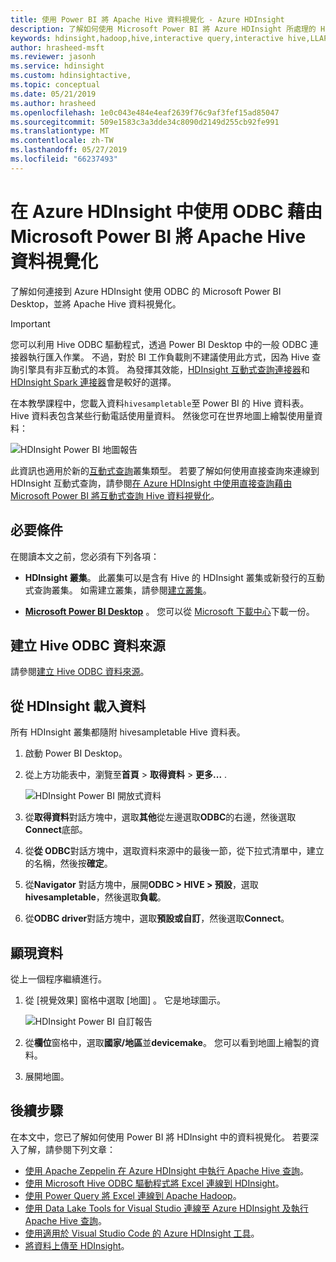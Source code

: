 ```yaml
---
title: 使用 Power BI 將 Apache Hive 資料視覺化 - Azure HDInsight
description: 了解如何使用 Microsoft Power BI 將 Azure HDInsight 所處理的 Hive 資料視覺化。
keywords: hdinsight,hadoop,hive,interactive query,interactive hive,LLAP,odbc
author: hrasheed-msft
ms.reviewer: jasonh
ms.service: hdinsight
ms.custom: hdinsightactive,
ms.topic: conceptual
ms.date: 05/21/2019
ms.author: hrasheed
ms.openlocfilehash: 1e0c043e484e4eaf2639f76c9af3fef15ad85047
ms.sourcegitcommit: 509e1583c3a3dde34c8090d2149d255cb92fe991
ms.translationtype: MT
ms.contentlocale: zh-TW
ms.lasthandoff: 05/27/2019
ms.locfileid: "66237493"
---
```

# <a name="visualize-apache-hive-data-with-microsoft-power-bi-using-odbc-in-azure-hdinsight"></a>在 Azure HDInsight 中使用 ODBC 藉由 Microsoft Power BI 將 Apache Hive 資料視覺化

了解如何連接到 Azure HDInsight 使用 ODBC 的 Microsoft Power BI Desktop，並將 Apache Hive 資料視覺化。

>[!IMPORTANT]
> 您可以利用 Hive ODBC 驅動程式，透過 Power BI Desktop 中的一般 ODBC 連接器執行匯入作業。 不過，對於 BI 工作負載則不建議使用此方式，因為 Hive 查詢引擎具有非互動式的本質。 為發揮其效能，[HDInsight 互動式查詢連接器](../interactive-query/apache-hadoop-connect-hive-power-bi-directquery.md)和 [HDInsight Spark 連接器](https://docs.microsoft.com/power-bi/spark-on-hdinsight-with-direct-connect)會是較好的選擇。

在本教學課程中，您載入資料`hivesampletable`至 Power BI 的 Hive 資料表。 Hive 資料表包含某些行動電話使用量資料。 然後您可在世界地圖上繪製使用量資料：

![HDInsight Power BI 地圖報告](./media/apache-hadoop-connect-hive-power-bi/hdinsight-power-bi-visualization.png)

此資訊也適用於新的[互動式查詢](../interactive-query/apache-interactive-query-get-started.md)叢集類型。 若要了解如何使用直接查詢來連線到 HDInsight 互動式查詢，請參閱[在 Azure HDInsight 中使用直接查詢藉由 Microsoft Power BI 將互動式查詢 Hive 資料視覺化](../interactive-query/apache-hadoop-connect-hive-power-bi-directquery.md)。

## <a name="prerequisites"></a>必要條件

在閱讀本文之前，您必須有下列各項：

* **HDInsight 叢集**。 此叢集可以是含有 Hive 的 HDInsight 叢集或新發行的互動式查詢叢集。 如需建立叢集，請參閱[建立叢集](apache-hadoop-linux-tutorial-get-started.md#create-cluster)。

* **[Microsoft Power BI Desktop](https://powerbi.microsoft.com/desktop/)** 。 您可以從 [Microsoft 下載中心](https://www.microsoft.com/download/details.aspx?id=45331)下載一份。

## <a name="create-hive-odbc-data-source"></a>建立 Hive ODBC 資料來源

請參閱[建立 Hive ODBC 資料來源](apache-hadoop-connect-excel-hive-odbc-driver.md#create-apache-hive-odbc-data-source)。

## <a name="load-data-from-hdinsight"></a>從 HDInsight 載入資料

所有 HDInsight 叢集都隨附 hivesampletable Hive 資料表。

1. 啟動 Power BI Desktop。

2. 從上方功能表中，瀏覽至**首頁** > **取得資料** > **更多...** .

    ![HDInsight Power BI 開放式資料](./media/apache-hadoop-connect-hive-power-bi/hdinsight-power-bi-open-odbc.png)

3. 從**取得資料**對話方塊中，選取**其他**從左邊選取**ODBC**的右邊，然後選取**Connect**底部。

4. 從**從 ODBC**對話方塊中，選取資料來源中的最後一節，從下拉式清單中，建立的名稱，然後按**確定**。

5. 從**Navigator**  對話方塊中，展開**ODBC > HIVE > 預設**，選取**hivesampletable**，然後選取**負載**。

6. 從**ODBC driver**對話方塊中，選取**預設或自訂**，然後選取**Connect**。

## <a name="visualize-data"></a>顯現資料

從上一個程序繼續進行。

1. 從 [視覺效果] 窗格中選取 [地圖]  。  它是地球圖示。

    ![HDInsight Power BI 自訂報告](./media/apache-hadoop-connect-hive-power-bi/hdinsight-power-bi-customize.png)
2. 從**欄位**窗格中，選取**國家/地區**並**devicemake**。 您可以看到地圖上繪製的資料。
3. 展開地圖。

## <a name="next-steps"></a>後續步驟

在本文中，您已了解如何使用 Power BI 將 HDInsight 中的資料視覺化。  若要深入了解，請參閱下列文章：

* [使用 Apache Zeppelin 在 Azure HDInsight 中執行 Apache Hive 查詢](../interactive-query/hdinsight-connect-hive-zeppelin.md)。
* [使用 Microsoft Hive ODBC 驅動程式將 Excel 連線到 HDInsight](./apache-hadoop-connect-excel-hive-odbc-driver.md)。
* [使用 Power Query 將 Excel 連線到 Apache Hadoop](apache-hadoop-connect-excel-power-query.md)。
* [使用 Data Lake Tools for Visual Studio 連線至 Azure HDInsight 及執行 Apache Hive 查詢](apache-hadoop-visual-studio-tools-get-started.md)。
* [使用適用於 Visual Studio Code 的 Azure HDInsight 工具](../hdinsight-for-vscode.md)。
* [將資料上傳至 HDInsight](./../hdinsight-upload-data.md)。
